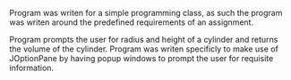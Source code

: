 Program was writen for a simple programming class, as such the program 
was writen around the predefined requirements of an assignment.


Program prompts the user for radius and height of a cylinder and returns 
the volume of the cylinder.
Program was writen specificly to make use of JOptionPane by having popup 
windows to prompt the user for requisite information.

